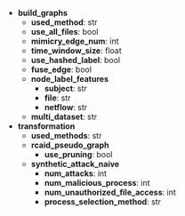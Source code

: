 - <span class="key">**build_graphs**</span>
    - <span class="key">**used_method**</span>: <span class="value">str</span>
    - <span class="key">**use_all_files**</span>: <span class="value">bool</span>
    - <span class="key">**mimicry_edge_num**</span>: <span class="value">int</span>
    - <span class="key">**time_window_size**</span>: <span class="value">float</span>
    - <span class="key">**use_hashed_label**</span>: <span class="value">bool</span>
    - <span class="key">**fuse_edge**</span>: <span class="value">bool</span>
    - <span class="key">**node_label_features**</span>
        - <span class="key">**subject**</span>: <span class="value">str</span>
        - <span class="key">**file**</span>: <span class="value">str</span>
        - <span class="key">**netflow**</span>: <span class="value">str</span>
    - <span class="key">**multi_dataset**</span>: <span class="value">str</span>
- <span class="key">**transformation**</span>
    - <span class="key">**used_methods**</span>: <span class="value">str</span>
    - <span class="key">**rcaid_pseudo_graph**</span>
        - <span class="key">**use_pruning**</span>: <span class="value">bool</span>
    - <span class="key">**synthetic_attack_naive**</span>
        - <span class="key">**num_attacks**</span>: <span class="value">int</span>
        - <span class="key">**num_malicious_process**</span>: <span class="value">int</span>
        - <span class="key">**num_unauthorized_file_access**</span>: <span class="value">int</span>
        - <span class="key">**process_selection_method**</span>: <span class="value">str</span>